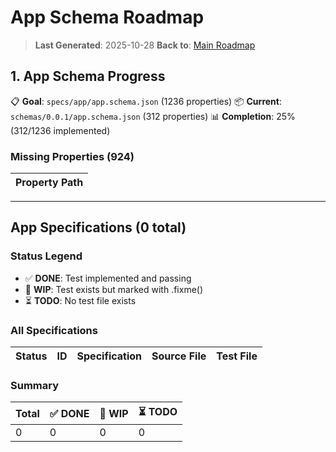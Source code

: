 # App Schema Roadmap

> **Last Generated**: 2025-10-28
> **Back to**: [Main Roadmap](../../ROADMAP.md)

## 1. App Schema Progress

📋 **Goal**: `specs/app/app.schema.json` (1236 properties)
📦 **Current**: `schemas/0.0.1/app.schema.json` (312 properties)
📊 **Completion**: 25% (312/1236 implemented)

### Missing Properties (924)

| Property Path |
| ------------- |

---

## App Specifications (0 total)

### Status Legend

- ✅ **DONE**: Test implemented and passing
- 🚧 **WIP**: Test exists but marked with .fixme()
- ⏳ **TODO**: No test file exists

### All Specifications

| Status | ID  | Specification | Source File | Test File |
| ------ | --- | ------------- | ----------- | --------- |

### Summary

| Total | ✅ DONE | 🚧 WIP | ⏳ TODO |
| ----- | ------- | ------ | ------- |
| 0     | 0       | 0      | 0       |
